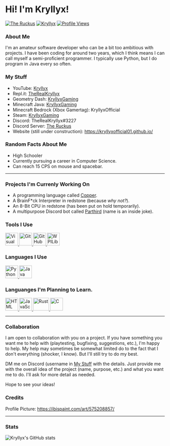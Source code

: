 # Hi! I'm Kryllyx!

[![The Ruckus](https://dcbadge.vercel.app/api/server/MDTF5eGUAC?style=flat&)](https://discord.gg/MDTF5eGUAC) [![Kryllyx](https://img.shields.io/youtube/channel/subscribers/UCCvt5Su0rBOPYp17EptU5Sg?style=flat&label=Subscribers&color=FF0000&logo=YouTube)](https://m.youtube.com/channel/UCCvt5Su0rBOPYp17EptU5Sg) [![Profile Views](https://komarev.com/ghpvc/?username=kryllyxoffical01&style=flat&color=blue&label=Profile%20Views)](https://github.com/kryllyxofficial01)

### About Me
I'm an amateur software developer who can be a bit too ambitious with projects. I have been coding for around two years, which I think means I can call myself a semi-proficient programmer. I typically use Python, but I do program in Java every so often.

<h3 id="my-stuff">My Stuff</h3>

- YouTube: [Kryllyx](https://www.youtube.com/channel/UCCvt5Su0rBOPYp17EptU5Sg/)
- Repl.it: [TheRealKryllyx](https://replit.com/@therealkryllyx)
- Geometry Dash: [KryllyxGaming](https://gdbrowser.com/u/kryllyxgaming)
- Minecraft Java: [KryllyxGaming](https://namemc.com/profile/KryllyxGaming.1)
- Minecraft Bedrock (Xbox Gamertag): KryllyxOfficial
- Steam: [KryllyxGaming](https://steamcommunity.com/id/KryllyxGaming/)
- Discord: TheRealKryllyx#3227
- Discord Server: [The Ruckus](https://discord.gg/MDTF5eGUAC)
- Website (still under construction): https://kryllyxofficial01.github.io/

### Random Facts About Me
- High Schooler
- Currently pursuing a career in Computer Science.
- Can reach 15 CPS on mouse and spacebar.

---

### Projects I'm Currenly Working On
- A programming language called [Copper](https://github.com/copperlanguage/copper).
- A BrainF\*ck Interpreter in redstone (because *why not?*).
- An 8-Bit CPU in redstone (has been put on hold temporarily).
- A multipurpose Discord bot called [Parthird](https://github.com/kryllyxofficial01/parthird) (name is an inside joke).

### Tools I Use
<p align="left">
<a href="https://code.visualstudio.com/">
  <img src="https://cdn.jsdelivr.net/gh/devicons/devicon/icons/vscode/vscode-original.svg" height="40" width="40" alt="Visual Studio Code">
</a>
<a href="https://git-scm.com/?scrlybrkr=2a887914">
  <img src="https://cdn.jsdelivr.net/gh/devicons/devicon/icons/git/git-plain.svg" height="40" width="40" alt="Git">
</a>
<a href="https://docs.github.com/en/codespaces">
  <img src="https://user-images.githubusercontent.com/97801783/185406328-19ee4420-f497-4fd6-b214-e82c7ffe4fee.png" height="40" width="40" alt="GitHub Codespaces">
</a>
<a href="https://wpilib.org/">
  <img src="https://user-images.githubusercontent.com/97801783/185406854-6c7efe05-8cfa-431b-9653-b1448681850c.png" height="40" width="40" alt="WPILib">
</a>

### Languages I Use
<p align="left">
<a href="https://www.python.org/">
  <img src="https://cdn.jsdelivr.net/gh/devicons/devicon/icons/python/python-original.svg" height="40" width="40" alt="Python">
</a>
<a href="https://www.java.com/en/">
  <img src="https://cdn.jsdelivr.net/gh/devicons/devicon/icons/java/java-original.svg" height="40" width="40" alt="Java">
</a>

### Languanges I'm Planning to Learn.
<p align="left">
<a href="https://html.spec.whatwg.org/multipage/">
  <img src="https://cdn.jsdelivr.net/gh/devicons/devicon/icons/html5/html5-original.svg" height="40" width="40" alt="HTML">
</a>
<a href="https://www.javascript.com/">
  <img src="https://cdn.jsdelivr.net/gh/devicons/devicon/icons/javascript/javascript-original.svg" height="40" width="40" alt="JavaScript">
</a>
<a href="https://www.rust-lang.org/">
  <img src="https://user-images.githubusercontent.com/97801783/182677907-a7fb7c71-f844-4e04-9b06-f380d5cc6a51.png" height="40" width="50" alt="Rust">
</a>
<a href="https://m.youtube.com/watch?v=dQw4w9WgXcQ">
  <img src="https://cdn.jsdelivr.net/gh/devicons/devicon/icons/c/c-original.svg" height="40" width="40" alt="C">
</a>

---

### Collaboration
I am open to collaboration with you on a project. If you have something you want me to help with (playtesting, bugfixing, suggestions, etc.), I'm happy to help. My help may sometimes be somewhat limited do to the fact that I don't everything (shocker, I know). But I'll still try to do my best.

DM me on Discord (username in [My Stuff](#my-stuff) with the details. Just provide me with the overall idea of the project (name, purpose, etc.) and what you want me to do. I'll ask for more detail as needed.

Hope to see your ideas!

### Credits
Profile Picture: https://ibispaint.com/art/575208857/

---

### Stats

![Kryllyx's GitHub stats](https://github-readme-stats.vercel.app/api?username=kryllyxofficial01&show_icons=true&theme=react&custom_title=Github%20Stats&disable_animations=true)
